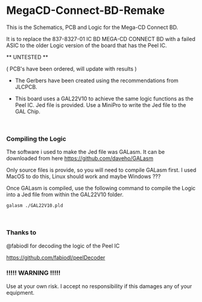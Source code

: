 # MegaCD-Connect-BD-Remake
 This is the Schematics, PCB and Logic for the Mega-CD Connect BD.

It is to replace the 837-8327-01 IC BD MEGA-CD CONNECT BD with a failed ASIC to the older Logic version of the board that has the Peel IC.

** UNTESTED **

( PCB's have been ordered, will update with results )

* The Gerbers have been created using the recommendations from JLCPCB.

* This board uses a GAL22V10 to achieve the same logic functions as the Peel IC. Jed file is provided. 
  Use a MiniPro to write the Jed file to the GAL Chip.

<br>

### Compiling the Logic

The software i used to make the Jed file was GALasm. It can be downloaded from here https://github.com/daveho/GALasm

Only source files is provide, so you will need to compile GALasm first. I used MacOS to do this, Linux should work and maybe Windows ???

Once GALasm is compiled, use the following command to compile the Logic into a Jed file from within the GAL22V10 folder.

```
galasm ./GAL22V10.pld
```

<br>

### Thanks to

@fabiodl for decoding the logic of the Peel IC

https://github.com/fabiodl/peelDecoder


### !!!!! WARNING !!!!!

Use at your own risk. I accept no responsibility if this damages any of your equipment.
